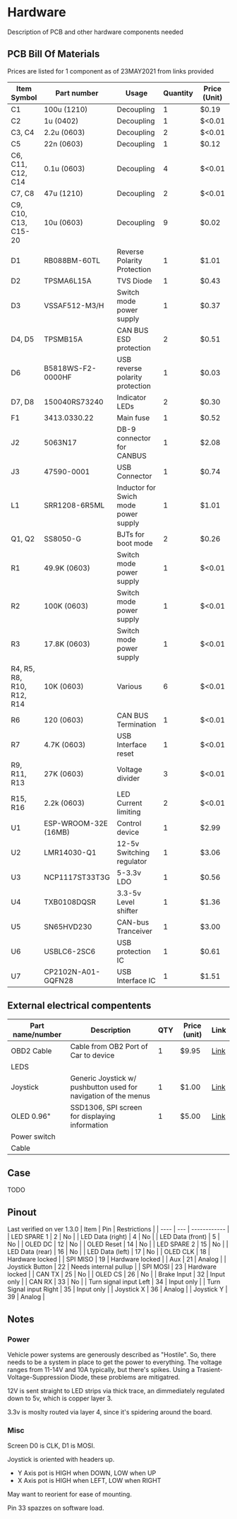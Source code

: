 # Hardware
Description of PCB and other hardware components needed 

## PCB Bill Of Materials
Prices are listed for 1 component as of 23MAY2021 from links provided

| Item Symbol | Part number | Usage | Quantity | Price (Unit) | Link |
| ----------- | ----------- | ----- | -------- | ------------ | ---- |
| C1 | 100u (1210) | Decoupling | 1 | $0.19 | [Link](https://www.digikey.com/en/products/detail/cal-chip-electronics-inc/GMC32X5R107M6R3NT/12140448) |
| C2 | 1u (0402) | Decoupling | 1 | $<0.01 | [Link](https://www.digikey.com/en/products/detail/cal-chip-electronics-inc/GMC04X5R105K10NT/12324831) |
| C3, C4 | 2.2u (0603) | Decoupling | 2 | $<0.01 | [Link](https://www.digikey.com/en/products/detail/cal-chip-electronics-inc/GMC10X5R225K16NT/13908834) |
| C5 | 22n (0603) | Decoupling | 1 | $0.12 | [Link](https://www.digikey.com/en/products/detail/samsung-electro-mechanics/CL10B223KC8WPNC/11487758) |
| C6, C11, C12, C14 | 0.1u (0603) | Decoupling | 4 | $<0.01 | [Link](https://www.digikey.com/en/products/detail/cal-chip-electronics-inc/GMC10Y5V104Z16NTD/13907945) |
| C7, C8 | 47u (1210) | Decoupling | 2 | $<0.01 | [Link](https://www.digikey.com/en/products/detail/cal-chip-electronics-inc/GMC32X5R476M6R3NT/14288292) |
| C9, C10, C13, C15-20 | 10u (0603) | Decoupling | 9 | $0.02 | [Link](https://www.digikey.com/en/products/detail/cal-chip-electronics-inc/GMC10X5R106M6R3NT/13908308) |
| D1 | RB088BM-60TL | Reverse Polarity Protection | 1 | $1.01 | [Link](https://www.digikey.com/en/products/detail/rohm-semiconductor/RB088BM-60TL/13532505?s=N4IgTCBcDaIEoCEAMAOFCCyBaAbEgKgDIgC6AvkA) |
| D2 | TPSMA6L15A | TVS Diode | 1 | $0.43 | [Link](https://www.mouser.com/ProductDetail/Littelfuse/TPSMA6L15A?qs=%2Fha2pyFadugfGnmmqVIyK0pqz6QsBq4qayHoj9Sl4pBtoAfgRESDsA%3D%3D) |
| D3 | VSSAF512-M3/H | Switch mode power supply | 1 | $0.37 | [Link](https://www.mouser.com/ProductDetail/Vishay-General-Semiconductor/VSSAF512-M3-H?qs=Vcr9%2FL0R50i0n4n9iaJXuQ%3D%3D) |
| D4, D5 | TPSMB15A | CAN BUS ESD protection | 2 | $0.51 | [Link](https://www.mouser.com/ProductDetail/Littelfuse/TPSMB15A?qs=rXmh1mW8ce0d2DkAI15E9g%3D%3D) |
| D6 | B5818WS-F2-0000HF | USB reverse polarity protection | 1 | $0.03 | [Link](https://www.digikey.com/en/products/detail/yangzhou-yangjie-electronic-technology-co-ltd/B5818WS-F2-0000HF/13911526) |
| D7, D8 | 150040RS73240 | Indicator LEDs | 2 | $0.30 | [Link](https://www.digikey.com/en/products/detail/w%C3%BCrth-elektronik/150040RS73240/8557156) |
| F1 | 3413.0330.22 | Main fuse | 1 | $0.52 | [Link](https://www.digikey.com/en/products/detail/schurter-inc/3413-0330-22/2644179?s=N4IgTCBcDaIMwBYCMcB0AGOd2rBAugL5A) |
| J2 | 5063N17 | DB-9 connector for CANBUS | 1 | $2.08 | [Link](https://www.mcmaster.com/db9-connectors/computer-connection-type~db9/) |
| J3 | 47590-0001 | USB Connector | 1 | $0.74 | [Link](https://www.mouser.com/ProductDetail/Molex/47590-0001?qs=B2dI1vFk2x%252BDCUfk3sC4bA%3D%3D) |
| L1 | SRR1208-6R5ML | Inductor for Swich mode power supply | 1 | $1.01 | [Link](https://www.mouser.com/ProductDetail/Bourns/SRR1208-6R5ML?qs=%2Fha2pyFadui2eD47bk8gw5fVfN0Y3hSDheYnbTh0oyJiz%2Fx47BaQ5A%3D%3D) |
| Q1, Q2 | SS8050-G | BJTs for boot mode | 2 | $0.26 | [Link](https://www.digikey.com/en/products/detail/comchip-technology/SS8050-G/6138901) |
| R1 | 49.9K (0603)  | Switch mode power supply | 1 | $<0.01 | [Link](https://www.digikey.com/en/products/detail/viking-tech/AR03DTC4992/12141691) |
| R2 | 100K (0603) | Switch mode power supply | 1 | $<0.01 | [Link](https://www.digikey.com/en/products/detail/viking-tech/CR-03FL7-100K/12141977) |
| R3 | 17.8K (0603) | Switch mode power supply | 1 | $<0.01 | [Link](https://www.digikey.com/en/products/detail/meritek/CR161782F/13405853) |
| R4, R5, R8, R10, R12, R14 | 10K (0603) | Various | 6 | $<0.01 | [Link](https://www.digikey.com/en/products/detail/viking-tech/CR-03FL7-10K/12141843) |
| R6 | 120 (0603) | CAN BUS Termination | 1 | $<0.01 | [Link](https://www.digikey.com/en/products/detail/meritek/CR16121J/13407570) |
| R7 | 4.7K (0603)  | USB Interface reset | 1 | $<0.01 | [Link](https://www.digikey.com/en/products/detail/meritek/CR16472J/13408047) |
| R9, R11, R13 | 27K (0603) | Voltage divider | 3 | $<0.01 | [Link](https://www.digikey.com/en/products/detail/meritek/CR16273J/13411248) |
| R15, R16 | 2.2k (0603) | LED Current limiting | 2 | $<0.01 | [Link](https://www.digikey.com/en/products/detail/meritek/CR16222J/13408118) |
| U1 | ESP-WROOM-32E (16MB) | Control device | 1 | $2.99 | [Link](https://www.mouser.com/ProductDetail/Espressif-Systems/ESP32-WROOM-32EM113EH2800PH3Q0?qs=%2Fha2pyFadugKGKyA%252BZergyIlFBtNph37e6RNd2AooXgpguQzeKw%2F9XD7SQbNVdv%252BteSZ4t6A0C4%3D) |
| U2 | LMR14030-Q1 | 12-5v Switching regulator | 1 | $3.06 | [Link](https://www.mouser.com/ProductDetail/Texas-Instruments/LMR14030SQDDARQ1?qs=8%2FmU9qzJpL%2F%252BPjY7azHSnQ%3D%3D) |
| U3 | NCP1117ST33T3G | 5-3.3v LDO | 1 | $0.56 | [Link](https://www.mouser.com/ProductDetail/ON-Semiconductor/NCP1117ST33T3G?qs=Gev%252BmEvV0iZb%2FE8ahUDx3w%3D%3D) |
| U4 | TXB0108DQSR | 3.3-5v Level shifter | 1 | $1.36 | [Link](https://www.digikey.com/en/products/detail/texas-instruments/TXB0108DQSR/2260592) |
| U5 | SN65HVD230 | CAN-bus Tranceiver | 1 | $3.00 | [Link](https://www.mouser.com/ProductDetail/Texas-Instruments/SN65HVD230QDRG4Q1?qs=pZC5fsuWujFPbC0sa1rjKA%3D%3D) |
| U6 | USBLC6-2SC6 | USB protection IC | 1 | $0.61 | [Link](https://www.mouser.com/ProductDetail/STMicroelectronics/USBLC6-2SC6?qs=po45yt2pPpu%2FhNIlwQdTlg%3D%3D) |
| U7 | CP2102N-A01-GQFN28 | USB Interface IC | 1 | $1.51 | [Link](https://www.mouser.com/ProductDetail/Silicon-Labs/CP2102N-A02-GQFN28?qs=%2Fha2pyFadugXX01mIBNMiGoWrTn6var09lY6AXHRy1EbBOYuOjOc%2FKTdb43lrfzk) |

## External electrical compentents
| Part name/number | Description | QTY | Price (unit) | Link |
| ---------------- | ----------- | --- | -------------| ---- |
| OBD2 Cable | Cable from OB2 Port of Car to device | 1 | $9.95 | [Link](https://www.digikey.com/catalog/en/partgroup/obd-ii-to-db9-cable/57744#:~:text=This%20cable%20allows%20you%20to,the%20cable%20is%20five%20feet.) |
| LEDS |
| Joystick | Generic Joystick w/ pushbutton used for navigation of the menus | 1 | $1.00 | [Link](https://www.amazon.com/Wishiot-Joystick-Controller-Breakout-Arduino/dp/B089VXPHDH/ref=sr_1_1?dchild=1&keywords=joystick+with+button+arduino&qid=1621910213&sr=8-1) |
| OLED 0.96" | SSD1306, SPI screen for displaying information | 1 | $5.00 | [Link](https://www.amazon.com/CenryKay-0-96inch-Display-Compatible-Microcontroller/dp/B08238DZDL/ref=sr_1_2?crid=1C6Y8VA08BYD8&dchild=1&keywords=0.96+oled+spi&qid=1621910148&sprefix=0.96%2Caps%2C161&sr=8-2) |
| Power switch |
| Cable |

## Case
TODO

## Pinout
Last verified on ver 1.3.0
| Item | Pin | Restrictions |
| ---- | --- | ------------ |
| LED SPARE 1 | 2 | No |
| LED Data (right) | 4 | No |
| LED Data (front) | 5 | No |
| OLED DC | 12 | No |
| OLED Reset | 14 | No |
| LED SPARE 2 | 15 | No |
| LED Data (rear) | 16 | No |
| LED Data (left) | 17 | No |
| OLED CLK | 18 | Hardware locked |
| SPI MISO | 19 | Hardware locked |
| Aux | 21 | Analog |
| Joystick Button | 22 | Needs internal pullup |
| SPI MOSI | 23 | Hardware locked |
| CAN TX | 25 | No |
| OLED CS | 26 | No |
| Brake Input | 32 | Input only | 
| CAN RX | 33 | No |
| Turn signal input Left | 34 | Input only |
| Turn Signal input Right | 35 | Input only | 
| Joystick X | 36 | Analog |
| Joystick Y | 39 | Analog |

## Notes
### Power
Vehicle power systems are generously described as "Hostile". So, there needs to be a system in place to get the power to everything. The voltage ranges from 11-14V and 10A typically, but there's spikes. Using a Trasient-Voltage-Suppression Diode, these problems are mitigatred.

12V is sent straight to LED strips via thick trace, an dimmediately regulated down to 5v, which is copper layer 3.

3.3v is moslty routed via layer 4, since it's spidering around the board.

### Misc
Screen D0 is CLK, D1 is MOSI.

Joystick is oriented with headers up.
- Y Axis pot is HIGH when DOWN, LOW when UP
- X Axis pot is HIGH when LEFT, LOW when RIGHT

May want to reorient for ease of mounting.

Pin 33 spazzes on software load. 
